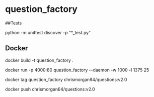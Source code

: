 # question_factory


##Tests

python -m unittest discover -p "*_test.py"

## Docker

docker build -t question_factory .

docker run -p 4000:80 question_factory --daemon -w 1000 -l 1375 25

docker tag question_factory chrismorgan64/questions:v2.0

docker push chrismorgan64/questions:v2.0

